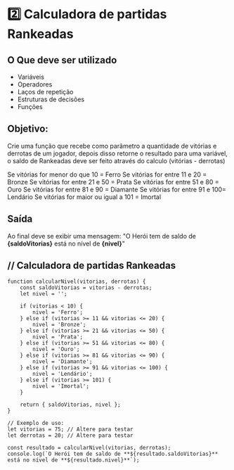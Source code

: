 
 # 2️⃣ Calculadora de partidas Rankeadas

## O Que deve ser utilizado

- Variáveis
- Operadores
- Laços de repetição
- Estruturas de decisões
- Funções

## Objetivo:

Crie uma função que recebe como parâmetro a quantidade de vitórias e derrotas de um jogador,
depois disso retorne o resultado para uma variável, o saldo de Rankeadas deve ser feito através do calculo (vitórias - derrotas)

Se vitórias for menor do que 10 = Ferro
Se vitórias for entre 11 e 20 = Bronze
Se vitórias for entre 21 e 50 = Prata
Se vitórias for entre 51 e 80 = Ouro
Se vitórias for entre 81 e 90 = Diamante
Se vitórias for entre 91 e 100= Lendário
Se vitórias for maior ou igual a 101 = Imortal

## Saída

Ao final deve se exibir uma mensagem:
"O Herói tem de saldo de **{saldoVitorias}** está no nível de **{nivel}**"


## // Calculadora de partidas Rankeadas
~~~
function calcularNivel(vitorias, derrotas) {
    const saldoVitorias = vitorias - derrotas;
    let nivel = '';

    if (vitorias < 10) {
        nivel = 'Ferro';
    } else if (vitorias >= 11 && vitorias <= 20) {
        nivel = 'Bronze';
    } else if (vitorias >= 21 && vitorias <= 50) {
        nivel = 'Prata';
    } else if (vitorias >= 51 && vitorias <= 80) {
        nivel = 'Ouro';
    } else if (vitorias >= 81 && vitorias <= 90) {
        nivel = 'Diamante';
    } else if (vitorias >= 91 && vitorias <= 100) {
        nivel = 'Lendário';
    } else if (vitorias >= 101) {
        nivel = 'Imortal';
    }

    return { saldoVitorias, nivel };
}

// Exemplo de uso:
let vitorias = 75; // Altere para testar
let derrotas = 20; // Altere para testar

const resultado = calcularNivel(vitorias, derrotas);
console.log(`O Herói tem de saldo de **${resultado.saldoVitorias}** está no nível de **${resultado.nivel}**`);

~~~
